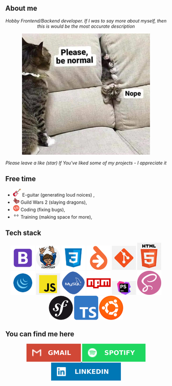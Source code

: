 <h2>About me</h2>
<p align="center"><i>Hobby Frontend/Backend developer. If I was to say more about myself, then this is would be the most accurate description</i><center><img src="data/nope.jpg" width="400px;"></center></p>

<p align="center"><i>Please leave a like (star) If You've liked some of my projects - I appreciate it</i></p>

<h2>Free time</h2>
<ul><li><img src="data/icons/electric-guitar.png" width="25"> E-guitar (generating loud noices) ,
<li><img src="data/icons/gw2.png" width="20">  Guild Wars 2 (slaying dragons),
<li><img src="data/icons/code.png" width="20"> Coding (fixing bugs),
<li><img src="data/icons/training.png" width="20"> Training (making space for more),</ul>

<h2>Tech stack</h2>
<p float="left" align="center">    <img src="data/bootstrap.png" 	width="75px;">    <img src="data/composer.png" 	width="75px;">     <img src="data/css.png" 		width="75px;">    <img src="data/doctrine.png" 	width="75px;">    <img src="data/github.png" 		width="75px;">    <img src="data/html.png" 		width="75px;">    <img src="data/jquery.png" 		width="75px;">    <img src="data/js.png" 			width="75px;">    <img src="data/mysql.png" 		width="75px;">    <img src="data/npm.png" 		width="75px;">    <img src="data/phpstorm.png" 	width="75px;">    <img src="data/scss.png" 		width="75px;">    <img src="data/symfony.png" 	width="75px;">    <img src="data/ts.png" 			width="75px;">    <img src="data/ubuntu.png" 		width="75px;"></p>

<h2>You can find me here</h2>
<p align="center">
<a href="mailto:dwlodarczyk12@gmail.com" >  <img src="data/badges/gmail.svg"></a><a href="https://open.spotify.com/user/volmarg">  <img src="data/badges/spotify.svg"></a><a href="https://www.linkedin.com/in/volmarg/">  <img src="data/badges/linkedin.svg"></a>
</p>


